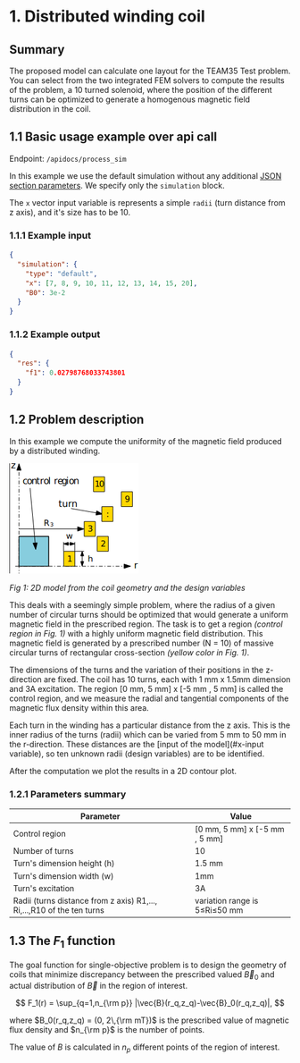 # 1. Distributed winding coil

Summary
-------

The proposed model can calculate one layout for the TEAM35 Test problem. You can select from the two integrated FEM
solvers to compute the results of the problem, a 10 turned solenoid, where the position of the different turns can be optimized to
generate a homogenous magnetic field distribution in the coil.

## 1.1 Basic usage example over api call

Endpoint: `/apidocs/process_sim`

In this example we use the default simulation without any additional [JSON section parameters](02-usage.md#211-input-json-file-format).
We specify only the `simulation` block.

The `x` vector input variable is represents a simple `radii` (turn distance from z axis), and it's size has to be 10.

### 1.1.1 Example input

```json
{
  "simulation": {
    "type": "default",
    "x": [7, 8, 9, 10, 11, 12, 13, 14, 15, 20],
    "B0": 3e-2
  }
}
```

### 1.1.2 Example output

```json
{
  "res": {
    "f1": 0.02798768033743801
  }
}
```

## 1.2 Problem description

In this example we compute the uniformity of the magnetic field produced by a distributed winding.

![Fig 1: 2D model from the coil geometry and the design variables](assets/the_problem.jpg)

*Fig 1: 2D model from the coil geometry and the design variables*

This deals with a seemingly simple problem, where the radius of a given number of circular turns should be optimized
that would generate a uniform magnetic field in the prescribed region. The task is to get a region *(control region in Fig. 1)* with a highly uniform magnetic field distribution. This magnetic
field is generated by a prescribed number (N = 10) of massive circular turns of rectangular cross-section *(yellow color
in Fig. 1)*.

The dimensions of the turns and the variation of their positions in the z-direction are fixed. The coil has 10 turns, each with 1 mm x 1.5mm dimension and 3A excitation. The region [0 mm, 5 mm] x [-5 mm , 5 mm] is
called the control region, and we measure the radial and tangential components of the magnetic flux density within this
area.

Each turn in the winding has a particular distance from the z axis. This is the inner radius of the turns (radii) which
can be varied from 5 mm to 50 mm in the r-direction. These distances are the [input of the model](#x-input variable), so ten unknown radii (design variables)
are to be identified.

After the computation we plot the results in a 2D contour plot.

### 1.2.1 Parameters summary

| Parameter                                                                                      | Value                         |
|------------------------------------------------------------------------------------------------|-------------------------------|
| Control region                                                                                 | [0 mm, 5 mm] x [-5 mm , 5 mm] |
| Number of turns                                                                                | 10                            |
| Turn's dimension height (h)                                                                    | 1.5 mm                        |
| Turn's dimension width (w)                                                                     | 1mm                           |
| Turn's excitation                                                                              | 3A                            |
| <span id="radii">Radii (turns distance from z axis) R1,..., Ri,...,R10 of the ten turns</span> | variation range is 5≤Ri≤50 mm |


## 1.3 The $F_1$ function

The goal function for single-objective problem is to design the geometry of coils that minimize discrepancy between the prescribed valued
$\vec{B}_0$ and actual distribution of $\vec{B}$
in the region of interest.

$$
F_1(r) = \sup_{q=1,n_{\rm p}} |\vec{B}(r_q,z_q)-\vec{B}_0(r_q,z_q)|,
$$

where <span id="b0">$B_0(r_q,z_q) = (0, 2\,{\rm mT})$ is the prescribed value of magnetic flux density</span> and
$n_{\rm p}$ is the number of points.

The value of $B$ is calculated in $n_p$ different points of the region of interest.
